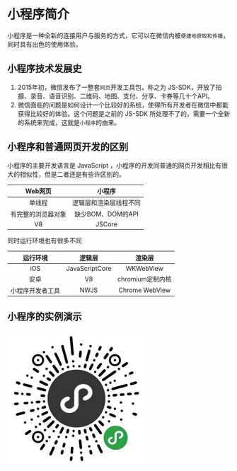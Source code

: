 # 小程序简介

小程序是一种全新的连接用户与服务的方式，它可以在微信内被`便捷地获取和传播`，同时具有出色的使用体验。  

## 小程序技术发展史

1. 2015年初，微信发布了一整套`网页`开发工具包，称之为 JS-SDK，开放了拍摄、录音、语音识别、二维码、地图、支付、分享、卡券等几十个API。
2. 微信面临的问题是如何设计一个比较好的系统，使得所有开发者在微信中都能获得比较好的体验。这个问题是之前的 JS-SDK 所处理不了的，需要一个全新的系统来完成，这就是`小程序`的由来。

## 小程序和普通网页开发的区别

小程序的主要开发语言是 JavaScript ，小程序的开发同普通的网页开发相比有很大的相似性，但是二者还是有些许区别的。  

| Web网页 | 小程序 |
| :---: | :---: |
| 单线程 | 逻辑层和渲染层线程不同 |
| 有完整的浏览器对象 | 缺少BOM、DOM的API |
| V8 | JSCore |

同时运行环境也有很多不同  

| 运行环境 | 逻辑层 | 渲染层 |
| :---: | :---: | :---: |
| iOS | JavaScriptCore | WKWebView |
| 安卓 | V8 | chromium定制内核 |
| 小程序开发者工具 | NWJS | Chrome WebView |

## 小程序的实例演示

![Alt text](./image/image.png)
